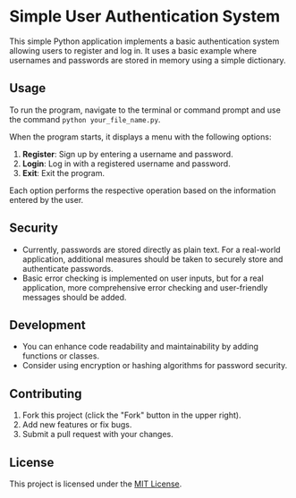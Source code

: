 # Simple User Authentication System

This simple Python application implements a basic authentication system allowing users to register and log in. It uses a basic example where usernames and passwords are stored in memory using a simple dictionary.

## Usage

To run the program, navigate to the terminal or command prompt and use the command `python your_file_name.py`.

When the program starts, it displays a menu with the following options:

1. **Register**: Sign up by entering a username and password.
2. **Login**: Log in with a registered username and password.
3. **Exit**: Exit the program.

Each option performs the respective operation based on the information entered by the user.

## Security

- Currently, passwords are stored directly as plain text. For a real-world application, additional measures should be taken to securely store and authenticate passwords.
- Basic error checking is implemented on user inputs, but for a real application, more comprehensive error checking and user-friendly messages should be added.

## Development

- You can enhance code readability and maintainability by adding functions or classes.
- Consider using encryption or hashing algorithms for password security.

## Contributing

1. Fork this project (click the "Fork" button in the upper right).
2. Add new features or fix bugs.
3. Submit a pull request with your changes.

## License

This project is licensed under the [MIT License](LICENSE).
